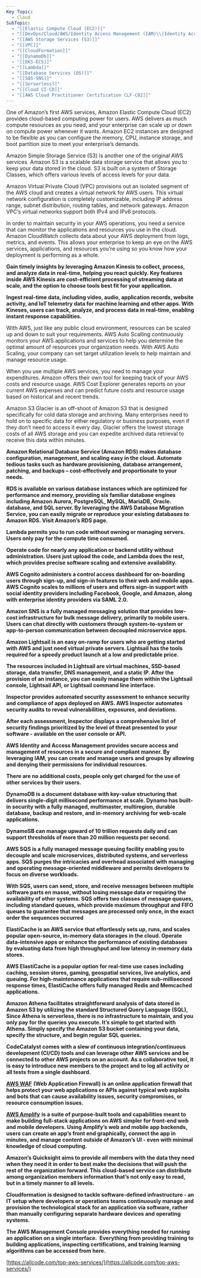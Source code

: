 ```yaml
---
Key Topic:
  - Cloud
SubTopic:
  - "[[Elastic Compute Cloud (EC2)]]"
  - "[[DevOps/Cloud/AWS/Identity Access Management (IAM)\\|Identity Access Management (IAM)]]"
  - "[[AWS Storage Services (S3)]]"
  - "[[VPC]]"
  - "[[CloudFormation]]"
  - "[[DynamoDb]]"
  - "[[EKS-ECS]]"
  - "[[Lambda]]"
  - "[[Database Services (DS)]]"
  - "[[SQS-SNS]]"
  - "[[Serverless]]"
  - "[[Cloud CI-CD]]"
  - "[[AWS Cloud Practitioner Certification CLF-C02]]"
---
```

One of Amazon’s first AWS services, Amazon Elastic Compute Cloud (EC2) provides cloud-based computing power for users. AWS delivers as much compute resources as you need, and your enterprise can scale up or down on compute power whenever it wants. Amazon EC2 instances are designed to be flexible as you can configure the memory, CPU, instance storage, and boot partition size to meet your enterprise’s demands.

  

Amazon Simple Storage Service (S3) is another one of the original AWS services. Amazon S3 is a scalable data storage service that allows you to keep your data stored in the cloud. S3 is built on a system of Storage Classes, which offers various levels of access levels for your data.

Amazon Virtual Private Cloud (VPC) provisions out an isolated segment of the AWS cloud and creates a virtual network for AWS users. This virtual network configuration is completely customizable, including IP address range, subnet distribution, routing tables, and network gateways. Amazon VPC’s virtual networks support both IPv4 and IPv6 protocols.

In order to maintain security in your AWS operations, you need a service that can monitor the applications and resources you use in the cloud. Amazon CloudWatch collects data about your AWS deployment from logs, metrics, and events. This allows your enterprise to keep an eye on the AWS services, applications, and resources you’re using so you know how your deployment is performing as a whole.

**Gain timely insights by leveraging Amazon Kinesis to collect, process, and analyze data in real-time, helping you react quickly. Key features inside AWS Kinesis are cost-efficient processing of streaming data at scale, and the option to choose tools best fit for your application.**

**Ingest real-time data, including video, audio, application records, website activity, and IoT telemetry data for machine learning and other apps. With Kineses, users can track, analyze, and process data in real-time, enabling instant response capabilities.**

With AWS, just like any public cloud environment, resources can be scaled up and down to suit your requirements. AWS Auto Scalling continuously monitors your AWS applications and services to help you determine the optimal amount of resources your organization needs. With AWS Auto Scaling, your company can set target utilization levels to help maintain and manage resource usage.

When you use multiple AWS services, you need to manage your expenditures. Amazon offers their own tool for keeping track of your AWS costs and resource usage. AWS Cost Explorer generates reports on your current AWS expenses and can predict future costs and resource usage based on historical and recent trends.

Amazon S3 Glacier is an off-shoot of Amazon S3 that is designed specifically for cold data storage and archiving. Many enterprises need to hold on to specific data for either regulatory or business purposes, even if they don’t need to access it every day. Glacier offers the lowest storage costs of all AWS storage and you can expedite archived data retrieval to receive this data within minutes.

**Amazon Relational Database Service (Amazon RDS) makes database configuration, management, and scaling easy in the cloud. Automate tedious tasks such as hardware provisioning, database arrangement, patching, and backups – cost-effectively and proportionate to your needs.**

**RDS is available on various database instances which are optimized for performance and memory, providing six familiar database engines including Amazon Aurora, PostgreSQL, MySQL, MariaDB, Oracle. database, and SQL server. By leveraging the AWS Database Migration Service, you can easily migrate or reproduce your existing databases to Amazon RDS. Visit Amazon’s RDS page.**

  

**Lambda permits you to run code without owning or managing servers. Users only pay for the compute time consumed.**

**Operate code for nearly any application or backend utility without administration. Users just upload the code, and Lambda does the rest, which provides precise software scaling and extensive availability.**

  

**AWS Cognito administers a control access dashboard for on-boarding users through sign-up, and sign-in features to their web and mobile apps. AWS Cognito scales to millions of users and offers sign-in support with social identity providers including Facebook, Google, and Amazon, along with enterprise identity providers via SAML 2.0.**

  

**Amazon SNS is a fully managed messaging solution that provides low-cost infrastructure for bulk message delivery, primarily to mobile users. Users can chat directly with customers through system-to-system or app-to-person communication between decoupled microservice apps.**

  

**Amazon Lightsail is an easy on-ramp for users who are getting started with AWS and just need virtual private servers. Lightsail has the tools required for a speedy product launch at a low and predictable price.**

**The resources included in Lightsail are virtual machines, SSD-based storage, data transfer, DNS management, and a static IP. After the provision of an instance, you can easily manage them within the Lightsail console, Lightsail API, or Lightsail command line interface.**

  

  

**Inspector provides automated security assessment to enhance security and compliance of apps deployed on AWS. AWS Inspector automates security audits to reveal vulnerabilities, exposures, and deviations.**

**After each assessment, Inspector displays a comprehensive list of security findings prioritized by the level of threat presented to your software - available on the user console or API.**

  

**AWS Identity and Access Management provides secure access and management of resources in a secure and compliant manner. By leveraging IAM, you can create and manage users and groups by allowing and denying their permissions for individual resources.**

**There are no additional costs, people only get charged for the use of other services by their users.**

  

**DynamoDB is a document database with key-value structuring that delivers single-digit millisecond performance at scale. Dynamo has built-in security with a fully managed, multimaster, multiregion, durable database, backup and restore, and in-memory archiving for web-scale applications.**

**DynamoSB can manage upward of 10 trillion requests daily and can support thresholds of more than 20 million requests per second.**

  

**AWS SQS is a fully managed message queuing facility enabling you to decouple and scale microservices, distributed systems, and serverless apps. SQS purges the intricacies and overhead associated with managing and operating message-oriented middleware and permits developers to focus on diverse workloads.**

**With SQS, users can send, store, and receive messages between multiple software parts en masse, without losing message data or requiring the availability of other systems. SQS offers two classes of message queues, including standard queues, which provide maximum throughput and FIFO queues to guarantee that messages are processed only once, in the exact order the sequences occurred**

  

  

**ElastiCache is an AWS service that effortlessly sets up, runs, and scales popular open-source, in-memory data storages in the cloud. Operate data-intensive apps or enhance the performance of existing databases by evaluating data from high throughput and low latency in-memory data stores.**

**AWS ElastiCache is a popular option for real-time use cases including caching, session stores, gaming, geospatial services, live analytics, and queuing. For high-maintenance applications that require sub-millisecond response times, ElastiCache offers fully managed Redis and Memcached applications.**

  

**Amazon Athena facilitates straightforward analysis of data stored in Amazon S3 by utilizing the standard Structured Query Language (SQL), Since Athena is serverless, there is no infrastructure to maintain, and you only pay for the queries you execute. It’s simple to get started with Athena. Simply specify the Amazon S3 bucket containing your data, specify the structure, and begin regular SQL queries.**

  

**CodeCatalyst comes with a slew of continuous integration/continuous development (CI/CD) tools and can leverage other AWS services and be connected to other AWS projects on an account. As a collaborative tool, it is easy to introduce new members to the project and to log all activity or all tests from a single dashboard.**

  

[**AWS WAF**](https://allcode.com/aws-web-application-firewall/) **(Web Application Firewall) is an online application firewall that helps protect your web applications or APIs against typical web exploits and bots that can cause availability issues, security compromises, or resource consumption issues.**

  

[**AWS Amplify**](https://allcode.com/aws-amplify/) **is a suite of purpose-built tools and capabilities meant to make building full-stack applications on AWS simpler for front-end web and mobile developers. Using Amplify’s web and mobile app backends, users can create an app’s front end graphically, connect the app in minutes, and manage content outside of Amazon’s UI - even with minimal knowledge of cloud computing.**

  

  

**Amazon’s Quicksight aims to provide all members with the data they need when they need it in order to best make the decisions that will push the rest of the organization forward. This cloud-based service can distribute among organization members information that’s not only easy to read, but in a timely manner to all levels.**

  

**Cloudformation is designed to tackle software-defined infrastructure - an IT setup where developers or operations teams continuously manage and provision the technological stack for an application via software, rather than manually configuring separate hardware devices and operating systems.**

**The AWS Management Console provides everything needed for running an application on a single interface.  Everything from providing training to building applications, inspecting certifications, and training learning algorithms can be accessed from here.**

  

  

[https://allcode.com/top-aws-services/](https://allcode.com/top-aws-services/)